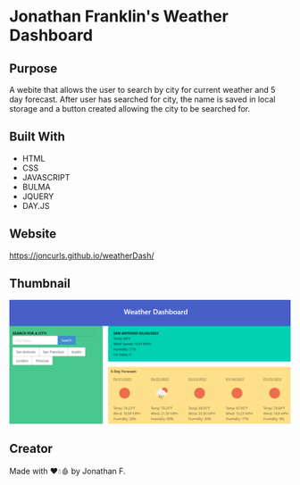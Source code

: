 # Jonathan Franklin's Weather Dashboard

## Purpose

A webite that allows the user to search by city for current weather and 5 day forecast. After user has searched for city, the name is saved in local storage and a button created allowing the city to be searched for.

## Built With

- HTML
- CSS
- JAVASCRIPT
- BULMA
- JQUERY
- DAY.JS

## Website

https://joncurls.github.io/weatherDash/

## Thumbnail

![Screenshot](./assets/images/thumbnail.PNG)

## Creator

Made with ❤️💧🩸 by Jonathan F.
